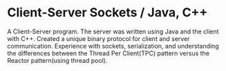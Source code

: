 # Client-Server Sockets / Java, C++
A Client-Server program. The server was written using Java and the client with C++. 
Created a unique binary protocol for client and server communication.
Experience with sockets, serialization, and understanding the differences between the
Thread Per Client(TPC) pattern versus the Reactor pattern(using thread pool).

